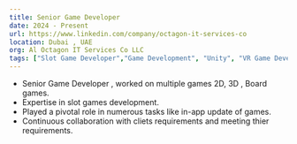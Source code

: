 ```yaml
---
title: Senior Game Developer
date: 2024 - Present
url: https://www.linkedin.com/company/octagon-it-services-co
location: Dubai , UAE
org: Al Octagon IT Services Co LLC 
tags: ["Slot Game Developer","Game Development", "Unity", "VR Game Developer" ]
---
```



- Senior Game Developer , worked on multiple games 2D, 3D , Board games.
- Expertise in slot games development.
- Played a pivotal role in numerous tasks like in-app update of games.
- Continuous collaboration with cliets requirements and meeting thier requirements.